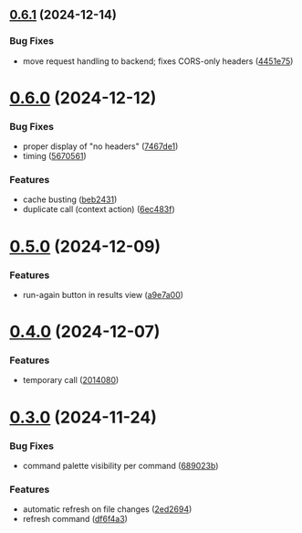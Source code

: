 ## [0.6.1](https://github.com/crowbait/restless-vscode/compare/v0.6.0...v0.6.1) (2024-12-14)


### Bug Fixes

* move request handling to backend; fixes CORS-only headers ([4451e75](https://github.com/crowbait/restless-vscode/commit/4451e75fbea6ed82c66b584c84afb9e23a2fe8bc))



# [0.6.0](https://github.com/crowbait/restless-vscode/compare/v0.5.0...v0.6.0) (2024-12-12)


### Bug Fixes

* proper display of "no headers" ([7467de1](https://github.com/crowbait/restless-vscode/commit/7467de1d1fb3b7c1b44c1e1ca3288dd71c975847))
* timing ([5670561](https://github.com/crowbait/restless-vscode/commit/56705610d713fda2a79b8760880b8e5108529431))


### Features

* cache busting ([beb2431](https://github.com/crowbait/restless-vscode/commit/beb24319d2d67e7dc994284da01e438429a6f12b))
* duplicate call (context action) ([6ec483f](https://github.com/crowbait/restless-vscode/commit/6ec483f8878ab0c7ddac47f7515c2ba71b077da9))



# [0.5.0](https://github.com/crowbait/restless-vscode/compare/v0.4.0...v0.5.0) (2024-12-09)


### Features

* run-again button in results view ([a9e7a00](https://github.com/crowbait/restless-vscode/commit/a9e7a00799be7f437dca10c483da114647ff05e7))



# [0.4.0](https://github.com/crowbait/restless-vscode/compare/v0.3.0...v0.4.0) (2024-12-07)


### Features

* temporary call ([2014080](https://github.com/crowbait/restless-vscode/commit/2014080067ab61ce41d6befed4eadda96a1bcd75))



# [0.3.0](https://github.com/crowbait/restless-vscode/compare/v0.2.0...v0.3.0) (2024-11-24)


### Bug Fixes

* command palette visibility per command ([689023b](https://github.com/crowbait/restless-vscode/commit/689023b80a587e111af1219718f317840dcd25d2))


### Features

* automatic refresh on file changes ([2ed2694](https://github.com/crowbait/restless-vscode/commit/2ed26946d9dfb3a3a6146058099118529203040c))
* refresh command ([df6f4a3](https://github.com/crowbait/restless-vscode/commit/df6f4a3433bcf76ebdb26c16923246b462e7b8ae))



